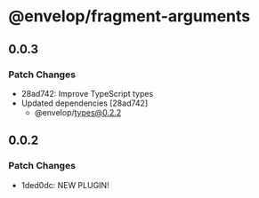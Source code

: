 # @envelop/fragment-arguments

## 0.0.3

### Patch Changes

- 28ad742: Improve TypeScript types
- Updated dependencies [28ad742]
  - @envelop/types@0.2.2

## 0.0.2

### Patch Changes

- 1ded0dc: NEW PLUGIN!
